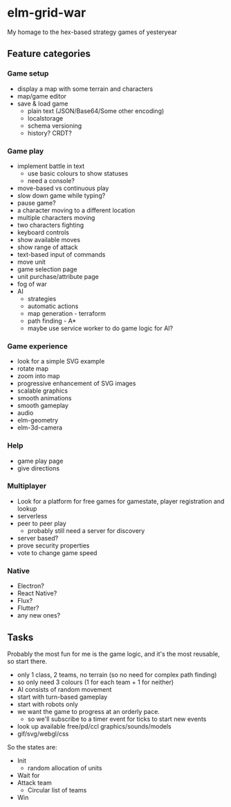 # elm-grid-war

My homage to the hex-based strategy games of yesteryear

## Feature categories
### Game setup
  - display a map with some terrain and characters
  - map/game editor
  - save & load game
    - plain text (JSON/Base64/Some other encoding)
    - localstorage
    - schema versioning
    - history? CRDT?
### Game play
  - implement battle in text
    - use basic colours to show statuses
    - need a console?
  - move-based vs continuous play
  - slow down game while typing?
  - pause game?
  - a character moving to a different location
  - multiple characters moving
  - two characters fighting
  - keyboard controls
  - show available moves
  - show range of attack
  - text-based input of commands
  - move unit
  - game selection page
  - unit purchase/attribute page
  - fog of war
  - AI
    - strategies
    - automatic actions
    - map generation - terraform
    - path finding - A*
    - maybe use service worker to do game logic for AI?
### Game experience
  - look for a simple SVG example
  - rotate map
  - zoom into map
  - progressive enhancement of SVG images
  - scalable graphics
  - smooth animations
  - smooth gameplay
  - audio
  - elm-geometry
  - elm-3d-camera  
### Help
  - game play page
  - give directions
### Multiplayer
  - Look for a platform for free games for gamestate, player registration and lookup
  - serverless
  - peer to peer play
    - probably still need a server for discovery
  - server based?
  - prove security properties
  - vote to change game speed
### Native
  - Electron?
  - React Native?
  - Flux?
  - Flutter?
  - any new ones?

## Tasks

Probably the most fun for me is the game logic, and it's the most reusable, so start there.

- only 1 class, 2 teams, no terrain (so no need for complex path finding)
- so only need 3 colours (1 for each team + 1 for neither)
- AI consists of random movement
- start with turn-based gameplay
- start with robots only
- we want the game to progress at an orderly pace.
    - so we'll subscribe to a timer event for ticks to start new events
- look up available free/pd/ccl graphics/sounds/models
- gif/svg/webgl/css

So the states are:
- Init
  - random allocation of units
- Wait for 
- Attack team
  - Circular list of teams
- Win
